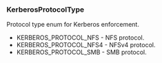 ### KerberosProtocolType
Protocol type enum for Kerberos enforcement.

- KERBEROS_PROTOCOL_NFS - NFS protocol.
- KERBEROS_PROTOCOL_NFS4 - NFSv4 protocol.
- KERBEROS_PROTOCOL_SMB - SMB protocol.
